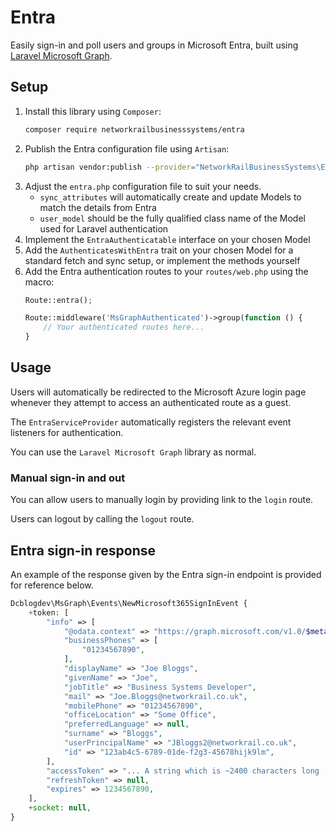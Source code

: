 # Entra

Easily sign-in and poll users and groups in Microsoft Entra, built using [Laravel Microsoft Graph](https://github.com/dcblogdev/laravel-microsoft-graph). 

## Setup

1. Install this library using `Composer`:
   ```bash
   composer require networkrailbusinesssystems/entra
   ```
2. Publish the Entra configuration file using `Artisan`:
   ```bash
   php artisan vendor:publish --provider="NetworkRailBusinessSystems\Entra\EntraServiceProvider" --tag="entra"
   ```
3. Adjust the `entra.php` configuration file to suit your needs.
   * `sync_attributes` will automatically create and update Models to match the details from Entra 
   * `user_model` should be the fully qualified class name of the Model used for Laravel authentication
4. Implement the `EntraAuthenticatable` interface on your chosen Model
5. Add the `AuthenticatesWithEntra` trait on your chosen Model for a standard fetch and sync setup, or implement the methods yourself
6. Add the Entra authentication routes to your `routes/web.php` using the macro:
   ```php
   Route::entra();
   
   Route::middleware('MsGraphAuthenticated')->group(function () {
       // Your authenticated routes here...
   }
   ```

## Usage

Users will automatically be redirected to the Microsoft Azure login page whenever they attempt to access an authenticated route as a guest.

The `EntraServiceProvider` automatically registers the relevant event listeners for authentication.

You can use the `Laravel Microsoft Graph` library as normal.

### Manual sign-in and out

You can allow users to manually login by providing link to the `login` route.

Users can logout by calling the `logout` route.

## Entra sign-in response

An example of the response given by the Entra sign-in endpoint is provided for reference below.

```php
Dcblogdev\MsGraph\Events\NewMicrosoft365SignInEvent {
    +token: [
        "info" => [
            "@odata.context" => "https://graph.microsoft.com/v1.0/$metadata#users/$entity",
            "businessPhones" => [
                "01234567890",
            ],
            "displayName" => "Joe Bloggs",
            "givenName" => "Joe",
            "jobTitle" => "Business Systems Developer",
            "mail" => "Joe.Bloggs@networkrail.co.uk",
            "mobilePhone" => "01234567890",
            "officeLocation" => "Some Office",
            "preferredLanguage" => null,
            "surname" => "Bloggs",
            "userPrincipalName" => "JBloggs2@networkrail.co.uk",
            "id" => "123ab4c5-6789-01de-f2g3-45678hijk9lm",
        ],
        "accessToken" => "... A string which is ~2400 characters long ...",
        "refreshToken" => null,
        "expires" => 1234567890,
    ],
    +socket: null,
}
```
